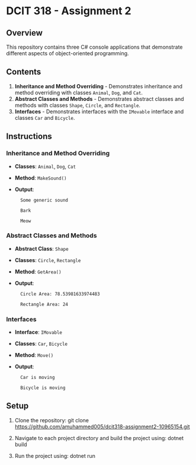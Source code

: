 
# DCIT 318 - Assignment 2


## Overview
This repository contains three C# console applications that demonstrate different aspects of object-oriented programming.

## Contents
1. **Inheritance and Method Overriding** - Demonstrates inheritance and method overriding with classes `Animal`, `Dog`, and `Cat`.
2. **Abstract Classes and Methods** - Demonstrates abstract classes and methods with classes `Shape`, `Circle`, and `Rectangle`.
3. **Interfaces** - Demonstrates interfaces with the `IMovable` interface and classes `Car` and `Bicycle`.

## Instructions

### Inheritance and Method Overriding
- **Classes**: `Animal`, `Dog`, `Cat`
- **Method**: `MakeSound()`
- **Output**: 

        Some generic sound

        Bark

        Meow


### Abstract Classes and Methods
- **Abstract Class**: `Shape`
- **Classes**: `Circle`, `Rectangle`
- **Method**: `GetArea()`
- **Output**:   
        
        Circle Area: 78.53981633974483
        
        Rectangle Area: 24


### Interfaces
- **Interface**: `IMovable`
- **Classes**: `Car`, `Bicycle`
- **Method**: `Move()`
- **Output**:

        Car is moving 

        Bicycle is moving


## Setup
1. Clone the repository:
git clone https://github.com/amuhammed005/dcit318-assignment2-10965154.git

2. Navigate to each project directory and build the project using: dotnet build

3. Run the project using: dotnet run
